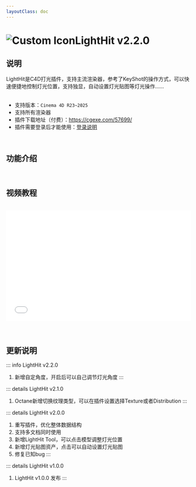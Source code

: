 ```yaml
---
layoutClass: doc
---
```


<script setup>
import MNavLinks from '../components/MNavLinks.vue'

import { NAV_DATA } from '../LightHit-data'
</script>

# <span class="h1-icon"><img src="/img/LightHit.webp" alt="Custom Icon"></span>LightHit v2.2.0

## 说明
LightHit是C4D打光插件，支持主流渲染器，参考了KeyShot的操作方式，可以快速便捷地控制灯光位置，支持独显，自动设置灯光贴图等灯光操作……
<br />
<br />
- 支持版本：`Cinema 4D R23~2025`
- 支持所有渲染器
- 插件下载地址（付费）：https://cgexe.com/57699/
- 插件需要登录后才能使用：[登录说明](01-lighthit-license)


<br />

## 功能介绍
<MNavLinks v-for="{title, items} in NAV_DATA" :title="title" :items="items"/>


<br />

## 视频教程
<br />

<div style="position: relative; padding: 30% 45%;">
<iframe style="position: absolute; width: 100%; height: 100%; left: 0; top: 0;" src="//player.bilibili.com/player.html?isOutside=true&aid=113074358976807&bvid=BV1HyHxesEqj&cid=25725045672&p=1&autoplay=0;"  scrolling="no" border="0" frameborder="no" framespacing="0" allowfullscreen="true"></iframe>
</div>


<br />

<br />

## 更新说明

::: info LightHit v2.2.0<Badge type="danger" text="更新1" />
1. 新增自定角度，开启后可以自己调节灯光角度
:::

::: details LightHit v2.1.0<Badge type="info" text="更新1" />
1. Octane新增切换纹理类型，可以在插件设置选择Texture或者Distribution
:::

::: details LightHit v2.0.0<Badge type="info" text="更新5" />
1. 重写插件，优化整体数据结构
2. 支持多文档同时使用
3. 新增LightHit Tool，可以点击模型调整灯光位置
4. 新增灯光贴图资产，点击可以自动设置灯光贴图
5. 修复已知bug
:::


::: details LightHit v1.0.0<Badge type="info" text="发布" />
1. LightHit v1.0.0 发布
:::

<br />
<br />

